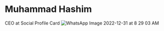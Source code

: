 # Muhammad Hashim
CEO at Social Profile Card
![WhatsApp Image 2022-12-31 at 8 29 03 AM](https://user-images.githubusercontent.com/121675173/210123943-6fed03b4-530e-49cc-89e8-e05c9b6d3dd2.jpeg)
